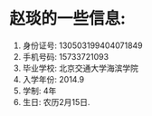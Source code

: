 # 赵琰的一些信息:
1. 身份证号: 130503199404071849
2. 手机号码: 15733721093
3. 毕业学校: 北京交通大学海滨学院
4. 入学年份: 2014.9 
5. 学制: 4年
6. 生日: 农历2月15日.